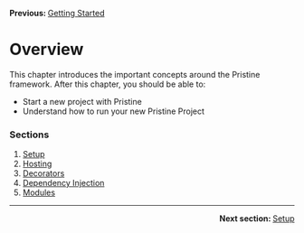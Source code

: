 <p>
   <strong>Previous: </strong> <a href="../index.md">Getting Started</a>
</p>

# Overview

This chapter introduces the important concepts around the Pristine framework. After this chapter, you should be able to:
* Start a new project with Pristine
* Understand how to run your new Pristine Project


### Sections
1. [Setup](01.setup.md)
2. [Hosting](02.hosting.md)
3. [Decorators](03.decorators.md)
4. [Dependency Injection](04.dependency-injection.md)
5. [Modules](05.modules.md)

---

<p align="right">
   <strong>Next section: </strong> <a href="01.setup.md">Setup</a>
</p>
